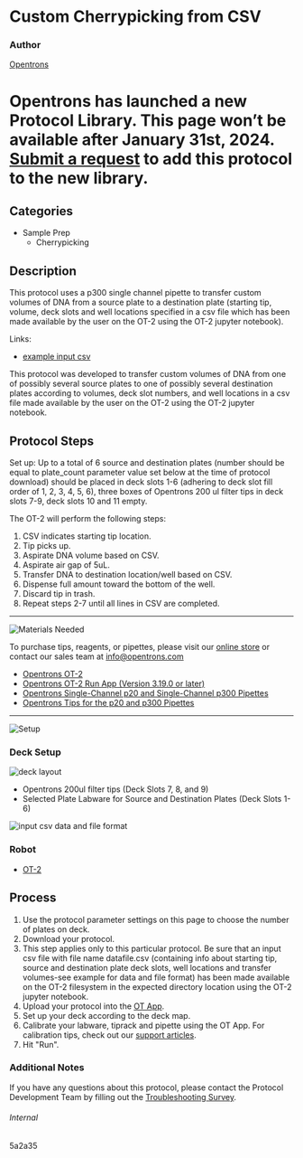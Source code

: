 # Custom Cherrypicking from CSV

### Author
[Opentrons](https://opentrons.com/)


# Opentrons has launched a new Protocol Library. This page won’t be available after January 31st, 2024. [Submit a request](https://docs.google.com/forms/d/e/1FAIpQLSdYYp9QCKow4nn0KlCVsMS3HX0eJ0N9O7-erajKvcpT0lWbSg/viewform) to add this protocol to the new library.

## Categories
* Sample Prep
     * Cherrypicking

## Description

This protocol uses a p300 single channel pipette to transfer custom volumes of DNA from a source plate to a destination plate (starting tip, volume, deck slots and well locations specified in a csv file which has been made available by the user on the OT-2 using the OT-2 jupyter notebook).

Links:
* [example input csv](https://opentrons-protocol-library-website.s3.amazonaws.com/custom-README-images/5a2a35/Cherrypicking+CSV.csv)

This protocol was developed to transfer custom volumes of DNA from one of possibly several source plates to one of possibly several destination plates according to volumes, deck slot numbers, and well locations in a csv file made available by the user on the OT-2 using the OT-2 jupyter notebook.

## Protocol Steps

Set up: Up to a total of 6 source and destination plates (number should be equal to plate_count parameter value set below at the time of protocol download) should be placed in deck slots 1-6 (adhering to deck slot fill order of 1, 2, 3, 4, 5, 6), three boxes of Opentrons 200 ul filter tips in deck slots 7-9, deck slots 10 and 11 empty.

The OT-2 will perform the following steps:
1. CSV indicates starting tip location.
2. Tip picks up.
3. Aspirate DNA volume based on CSV.
4. Aspirate air gap of 5uL.
5. Transfer DNA to destination location/well based on CSV.
6. Dispense full amount toward the bottom of the well.
7. Discard tip in trash.
8. Repeat steps 2-7 until all lines in CSV are completed.

---
![Materials Needed](https://s3.amazonaws.com/opentrons-protocol-library-website/custom-README-images/001-General+Headings/materials.png)

To purchase tips, reagents, or pipettes, please visit our [online store](https://shop.opentrons.com/) or contact our sales team at [info@opentrons.com](mailto:info@opentrons.com)

* [Opentrons OT-2](https://shop.opentrons.com/collections/ot-2-robot/products/ot-2)
* [Opentrons OT-2 Run App (Version 3.19.0 or later)](https://opentrons.com/ot-app/)
* [Opentrons Single-Channel p20 and Single-Channel p300 Pipettes](https://shop.opentrons.com/collections/ot-2-pipettes/products/single-channel-electronic-pipette)
* [Opentrons Tips for the p20 and p300 Pipettes](https://shop.opentrons.com/collections/opentrons-tips)

---
![Setup](https://s3.amazonaws.com/opentrons-protocol-library-website/custom-README-images/001-General+Headings/Setup.png)

### Deck Setup
![deck layout](https://opentrons-protocol-library-website.s3.amazonaws.com/custom-README-images/5a2a35/5a2a35_layout.png)

* Opentrons 200ul filter tips (Deck Slots 7, 8, and 9)
* Selected Plate Labware for Source and Destination Plates (Deck Slots 1-6)

![input csv data and file format](https://opentrons-protocol-library-website.s3.amazonaws.com/custom-README-images/5a2a35/example_csv.png)

### Robot
* [OT-2](https://opentrons.com/ot-2)

## Process
1. Use the protocol parameter settings on this page to choose the number of plates on deck.
2. Download your protocol.
3. This step applies only to this particular protocol. Be sure that an input csv file with file name datafile.csv (containing info about starting tip, source and destination plate deck slots, well locations and transfer volumes-see example for data and file format) has been made available on the OT-2 filesystem in the expected directory location using the OT-2 jupyter notebook.
4. Upload your protocol into the [OT App](https://opentrons.com/ot-app).
5. Set up your deck according to the deck map.
6. Calibrate your labware, tiprack and pipette using the OT App. For calibration tips, check out our [support articles](https://support.opentrons.com/en/collections/1559720-guide-for-getting-started-with-the-ot-2).
7. Hit "Run".

### Additional Notes
If you have any questions about this protocol, please contact the Protocol Development Team by filling out the [Troubleshooting Survey](https://protocol-troubleshooting.paperform.co/).

###### Internal
5a2a35
